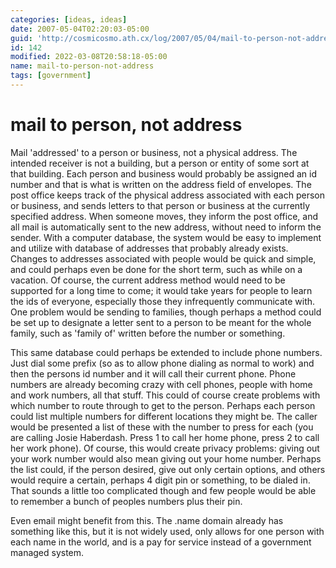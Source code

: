 ```yaml
---
categories: [ideas, ideas]
date: 2007-05-04T02:20:03-05:00
guid: 'http://cosmicosmo.ath.cx/log/2007/05/04/mail-to-person-not-address/'
id: 142
modified: 2022-03-08T20:58:18-05:00
name: mail-to-person-not-address
tags: [government]
---
```


mail to person, not address
===========================

Mail 'addressed' to a person or business, not a physical address.  The intended receiver is not a building, but a person or entity of some sort at that building.  Each person and business would probably be assigned an id number and that is what is written on the address field of envelopes.  The post office keeps track of the physical address associated with each person or business, and sends letters to that person or business at the currently specified address.  When someone moves, they inform the post office, and all mail is automatically sent to the new address, without need to inform the sender.  With a computer database, the system would be easy to implement and utilize with database of addresses that probably already exists.  Changes to addresses associated with people would be quick and simple, and could perhaps even be done for the short term, such as while on a vacation.  Of course, the current address method would need to be supported for a long time to come;  it would take years for people to learn the ids of everyone, especially those they infrequently communicate with.  One problem would be sending to families, though perhaps a method could be set up to designate a letter sent to a person to be meant for the whole family, such as 'family of' written before the number or something.

This same database could perhaps be extended to include phone numbers.  Just dial some prefix (so as to allow phone dialing as normal to work) and then the persons id number and it will call their current phone.  Phone numbers are already becoming crazy with cell phones, people with home and work numbers, all that stuff.  This could of course create problems with which number to route through to get to the person.  Perhaps each person could list multiple numbers for different locations they might be.  The caller would be presented a list of these with the number to press for each (you are calling Josie Haberdash.  Press 1 to call her home phone, press 2 to call her work phone).  Of course, this would create privacy problems: giving out your work number would also mean giving out your home number.  Perhaps the list could, if the person desired, give out only certain options, and others would require a certain, perhaps 4 digit pin or something, to be dialed in.  That sounds a little too complicated though and few people would be able to remember a bunch of peoples numbers plus their pin.

Even email might benefit from this.  The .name domain already has something like this, but it is not widely used, only allows for one person with each name in the world, and is a pay for service instead of a government managed system.
